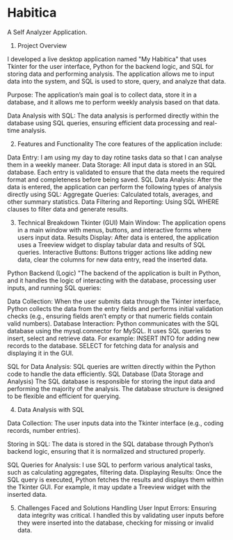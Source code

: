 # Habitica
A Self Analyzer Application.

1. Project Overview

I developed a live desktop application named "My Habitica" that uses Tkinter for the user interface, Python for the backend logic, and SQL for storing data and performing analysis. The application allows me to input data into the system, and SQL is used to store, query, and analyze that data.

Purpose: The application’s main goal is to collect data, store it in a database, and it allows me to perform weekly analysis based on that data.

Data Analysis with SQL: The data analysis is performed directly within the database using SQL queries, ensuring efficient data processing and real-time analysis.

2. Features and Functionality
The core features of the application include:

Data Entry: I am using my day to day rotine tasks data so that I can analyse them in a weekly maneer.
Data Storage: All input data is stored in an SQL database. Each entry is validated to ensure that the data meets the required format and completeness before being saved.
SQL Data Analysis: After the data is entered, the application can perform the following types of analysis directly using SQL:
Aggregate Queries: Calculated totals, averages, and other summary statistics.
Data Filtering and Reporting: Using SQL WHERE clauses to filter data and generate results.

3. Technical Breakdown
Tkinter (GUI)
Main Window: The application opens in a main window with menus, buttons, and interactive forms where users input data.
Results Display: After data is entered, the application uses a Treeview widget to display tabular data and results of SQL queries.
Interactive Buttons: Buttons trigger actions like adding new data, clear the columns for new data entry, read the inserted data. 

Python Backend (Logic)
"The backend of the application is built in Python, and it handles the logic of interacting with the database, processing user inputs, and running SQL queries:

Data Collection: When the user submits data through the Tkinter interface, Python collects the data from the entry fields and performs initial validation checks (e.g., ensuring fields aren’t empty or that numeric fields contain valid numbers).
Database Interaction: Python communicates with the SQL database using the mysql.connector for MySQL. It uses SQL queries to insert, select and retrieve data. 
For example:
INSERT INTO for adding new records to the database.
SELECT for fetching data for analysis and displaying it in the GUI.

SQL for Data Analysis: SQL queries are written directly within the Python code to handle the data efficiently. 
SQL Database (Data Storage and Analysis)
The SQL database is responsible for storing the input data and performing the majority of the analysis. The database structure is designed to be flexible and efficient for querying.

4. Data Analysis with SQL

Data Collection: The user inputs data into the Tkinter interface (e.g., coding records, number entries).

Storing in SQL: The data is stored in the SQL database through Python’s backend logic, ensuring that it is normalized and structured properly.

SQL Queries for Analysis:
I use SQL to perform various analytical tasks, such as calculating aggregates, filtering data.
Displaying Results: Once the SQL query is executed, Python fetches the results and displays them within the Tkinter GUI. For example, it may update a Treeview widget with the inserted data.

5. Challenges Faced and Solutions
Handling User Input Errors: Ensuring data integrity was critical. I handled this by validating user inputs before they were inserted into the database, checking for missing or invalid data.

